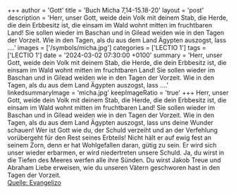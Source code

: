 +++
author = 'Gott'
title = 'Buch Micha 7,14-15.18-20'
layout = 'post'
description = 'Herr, unser Gott, weide dein Volk mit deinem Stab, die Herde, die dein Erbbesitz ist, die einsam im Wald wohnt mitten im fruchtbaren Land! Sie sollen wieder im Baschan und in Gilead weiden wie in den Tagen der Vorzeit. Wie in den Tagen, als du aus dem Land Ägypten auszogst, lass ....'
images = ['/symbols/micha.jpg']
categories = ['LECTIO 1']
tags = ['LECTIO 1']
date = '2024-03-02 07:30:00 +0100'
summary = 'Herr, unser Gott, weide dein Volk mit deinem Stab, die Herde, die dein Erbbesitz ist, die einsam im Wald wohnt mitten im fruchtbaren Land! Sie sollen wieder im Baschan und in Gilead weiden wie in den Tagen der Vorzeit. Wie in den Tagen, als du aus dem Land Ägypten auszogst, lass ....'
linkedsummaryImage = 'micha.jpg'
keepImageRatio = 'true'
+++
Herr, unser Gott, weide dein Volk mit deinem Stab, die Herde, die dein Erbbesitz ist, die einsam im Wald wohnt mitten im fruchtbaren Land! Sie sollen wieder im Baschan und in Gilead weiden wie in den Tagen der Vorzeit.
Wie in den Tagen, als du aus dem Land Ägypten auszogst, lass uns deine Wunder schauen!
Wer ist Gott wie du, der Schuld verzeiht und an der Verfehlung vorübergeht für den Rest seines Erbteils! Nicht hält er auf ewig fest an seinem Zorn, denn er hat Wohlgefallen daran, gütig zu sein.<!--more-->
Er wird sich unser wieder erbarmen, er wird niedertreten unsere Schuld. Ja, du wirst in die Tiefen des Meeres werfen alle ihre Sünden.
Du wirst Jakob Treue und Abraham Liebe erweisen, wie du unseren Vätern geschworen hast in den Tagen der Vorzeit.<br> [Quelle: Evangelizo](https://evangeliumtagfuertag.org/DE/gospel)
